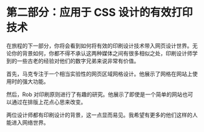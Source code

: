 # 第二部分：应用于 CSS 设计的有效打印技术

在旅程的下一部分，你将会看到如何将有效的印刷设计技术带入网页设计世界。无论你的背景如何，你都不得不承认这两种媒体之间有很多相似之处，印刷设计师学到的一些古老的经验对他们的数字兄弟来说非常有价值。

首先，马克专注于一个相当实验性的网页区域网格设计。他展示了网格在网站上使用时的强大功能。

然后，Rob 对印刷原则进行了有趣的研究。他展示了即使是一个简单的网站也可以通过在排版上花点心思来改变。

两位设计师都有印刷设计的背景，这一点显而易见。我希望有更多的他们这样的人能进入网络世界。
